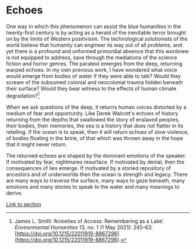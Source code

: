 # Echoes

One way in which this phenomenon can assist the blue humanities in the twenty-first century is by acting as a herald of the inevitable terror brought on by the limits of Western positivisim. The technological solutionists of the world believe that humanity can engineer its way out of all problems, and yet there is a profound and unformed primordial absence that this wordview is not equipped to address, save through the mediations of the science fiction and horror genres. The paratext emerges from the deep, returning warped echoes. In my own previous work, I have wondered what voice would emerge from bodies of water if they were able to talk? Would they scream of the subsumed colonial and neocolonial trauma hidden beneath their surface? Would they bear witness to the effects of human climate degradation?[^1]

When we ask questions of the deep, it returns human voices distorted by a medium of fear and opportunity. Like Derek Walcott's echoes of history returning from the depths that swallowed the story of enslaved peoples, their bodies, their memories, the sea is a history that does not flatter in its retelling. If the ocean is to speak, then it will return echoes of slow violence, of bodies floating in the brine, of that which was thrown away in the hope that it might never return. 

The returned echoes are shaped by the dominant emotions of the speaker. If motivated by fear, nightmares resurface. If motivated by denial, then the consequences of lies emerge. If motivated by a storied repository of ancestors and of underworlds then the ocean is strength and legacy. There are many ways to traverse the surface, many ways to gaze beneath, many emotions and many stories to speak to the water and many meanings to derive.

[Link to section](https://www.juncture-digital.org/deepmapsbluehumanities/Deep-Maps-Blue-Humanities/Echoes)

[^1]: James L. Smith ‘Anxieties of Access: Remembering as a Lake’. _Environmental Humanities_ 13, no. 1 (1 May 2021): 245–63. [https://doi.org/10.1215/22011919-8867296](https://doi.org/10.1215/22011919-8867296).